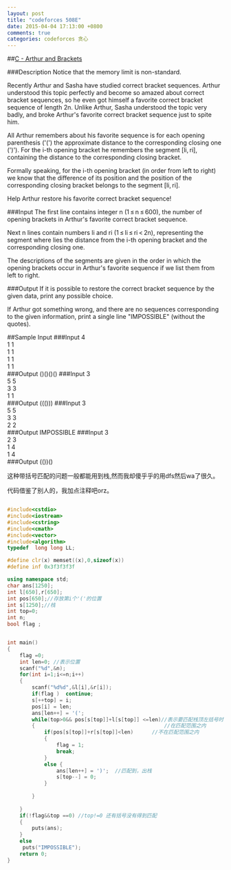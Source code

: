 ```yaml
---
layout: post
title: "codeforces 508E"
date: 2015-04-04 17:13:00 +0800
comments: true
categories: codeforces 贪心
---
```



##[C - Arthur and Brackets](http://acm.hust.edu.cn/vjudge/problem/visitOriginUrl.action?id=111976)
<!--more-->
###Description
Notice that the memory limit is non-standard.

Recently Arthur and Sasha have studied correct bracket sequences. Arthur understood this topic perfectly and become so amazed about correct bracket sequences, so he even got himself a favorite correct bracket sequence of length 2n. Unlike Arthur, Sasha understood the topic very badly, and broke Arthur's favorite correct bracket sequence just to spite him.

All Arthur remembers about his favorite sequence is for each opening parenthesis ('(') the approximate distance to the corresponding closing one (')'). For the i-th opening bracket he remembers the segment [li, ri], containing the distance to the corresponding closing bracket.

Formally speaking, for the i-th opening bracket (in order from left to right) we know that the difference of its position and the position of the corresponding closing bracket belongs to the segment [li, ri].

Help Arthur restore his favorite correct bracket sequence!

###Input
The first line contains integer n (1 ≤ n ≤ 600), the number of opening brackets in Arthur's favorite correct bracket sequence.

Next n lines contain numbers li and ri (1 ≤ li ≤ ri < 2n), representing the segment where lies the distance from the i-th opening bracket and the corresponding closing one.

The descriptions of the segments are given in the order in which the opening brackets occur in Arthur's favorite sequence if we list them from left to right.

###Output
If it is possible to restore the correct bracket sequence by the given data, print any possible choice.

If Arthur got something wrong, and there are no sequences corresponding to the given information, print a single line "IMPOSSIBLE" (without the quotes).

##Sample Input
###Input
4  
1 1  
1 1  
1 1  
1 1  
###Output
()()()()
###Input
3  
5 5  
3 3  
1 1  
###Output
((()))
###Input
3  
5 5  
3 3  
2 2  
###Output
IMPOSSIBLE
###Input
3  
2 3  
1 4  
1 4  
###Output
(())()


这种带括号匹配的问题一般都能用到栈,然而我却傻乎乎的用dfs然后wa了很久。

代码借鉴了别人的，我加点注释吧orz。

```cpp

#include<cstdio>
#include<iostream>
#include<cstring>
#include<cmath>
#include<vector>
#include<algorithm>
typedef  long long LL;

#define clr(x) memset((x),0,sizeof(x))
#define inf 0x3f3f3f3f

using namespace std;
char ans[1250];
int l[650],r[650];
int pos[650];//存放第i个'('的位置
int s[1250];//栈
int top=0;
int n;
bool flag ;


int main()
{
    flag =0;
    int len=0; //表示位置
    scanf("%d",&n);
    for(int i=1;i<=n;i++)
    {
        scanf("%d%d",&l[i],&r[i]);
        if(flag )  continue;
        s[++top] = i;
        pos[i] = len;
        ans[len++] = '(';
        while(top>0&& pos[s[top]]+l[s[top]] <=len)//表示要匹配栈顶左括号时候若这时候实际长度可能
        {                                          //在匹配范围之内
            if(pos[s[top]]+r[s[top]]<len)      //不在匹配范围之内
            {
                flag = 1;
                break;
            }
            else {
                ans[len++] = ')';  //匹配到，出栈
                s[top--] = 0;
            }
            
        }
        
    }
    if(!flag&&top ==0) //top!=0 还有括号没有得到匹配
    {
        puts(ans);
    }
    else
     puts("IMPOSSIBLE");
    return 0;
}


```